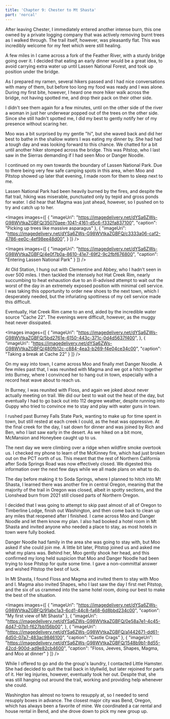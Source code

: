 ```yaml
---
title: 'Chapter 9: Chester to Mt Shasta'
part: 'norcal'
---
```


<script lang="ts">
import Images from '$lib/components/Images.svelte';
</script>

After leaving Chester, I immediately entered another intense burn, this one owned by a private logging company that was
actively removing burnt trees as I walked through. The trail itself, however, was pleasantly flat. This was incredibly
welcome for my feet which were still healing.

A few miles in I came across a fork of the Feather River, with a sturdy bridge going over it. I decided that eating an
early dinner would be a great idea, to avoid carrying extra water up until Lassen National Forest, and took up position
under the bridge.

As I prepared my ramen, several hikers passed and I had nice conversations with many of them, but before too long my
food was ready and I was alone. During my first bite, however, I heard one more hiker walk across the bridge, not having
spotted me, and drop their pack on their other side.

I didn't see them again for a few minutes, until on the other side of the river a woman in just her underwear popped out
of the trees on the other side. Since she still hadn't spotted me, I did my best to gently notify her of my presence
without scaring her.

Moo was a bit surprised by my gentle "hi", but she waved back and did her best to bathe in the shallow waters I was
eating my dinner by. She had had a tough day and was looking forward to this chance. We chatted for a bit until another
hiker stomped across the bridge. This was Pitstop, who I last saw in the Sierras demanding if I had seen Moo or Danger
Noodle.

I continued on my own towards the boundary of Lassen National Park. Due to there being very few safe camping spots in
this area, when Moo and Pitstop showed up later that evening, I made room for them to sleep next to me.

Lassen National Park had been heavily burned by the fires, and despite the flat trail, hiking was miserable, punctuated
only by tepid and gross ponds for water. I did hear that Magma was just ahead, however, so I pushed on to try and catch
up to her.

<Images images={[
{
"imageUri": "https://imagedelivery.net/dYSa6ZWs-G98WVtkaZGBFQ/35070aee-1041-4161-d5c6-f332fa837100",
"caption": "Picking up trees like massive asparagus"
},
{
"imageUri": "https://imagedelivery.net/dYSa6ZWs-G98WVtkaZGBFQ/c3333a06-caf2-4786-ee0c-4ef98ee48d00",
}
]} />

<Images images={[
{
"imageUri": "https://imagedelivery.net/dYSa6ZWs-G98WVtkaZGBFQ/4e0f7b0a-8610-41e7-69f2-9c2fbf676800",
"caption": "Entering Lassen National Park"
}
]} />

At Old Station, I hung out with Clementine and Abbey, who I hadn't seen in over 500 miles. I then tackled the intensely
hot Hat Creek Rim, nearly succumbing to heat exhaustion due to an ill-advised attempt to wait out the worst of the day
in an extremely exposed position with minimal cell service. I was taking this opportunity to order new shoes to the next
town, which I desperately needed, but the infuriating spottiness of my cell service made this difficult.

Eventually, Hat Creek Rim came to an end, aided by the incredible water source "Cache 22". The evenings were difficult,
however, as the muggy heat never dissipated.

<Images images={[
{
"imageUri": "https://imagedelivery.net/dYSa6ZWs-G98WVtkaZGBFQ/5bd2761e-6150-443c-371c-0d4d5637f400",
},
{
"imageUri": "https://imagedelivery.net/dYSa6ZWs-G98WVtkaZGBFQ/480fb12c-c884-4ea3-b269-f4e04ce34c00",
"caption": "Taking a break at Cache 22"
}
]} />

On my way into town, I came across Moo and finally met Danger Noodle. A few miles past that, I was reunited with Magma
and we got a hitch together into Burney, where I convinced her to hang out in town, especially with a record heat wave
about to reach us.

In Burney, I was reunited with Floss, and again we joked about never actually meeting on trail. We did our best to wait
out the heat of the day, but eventually I had to go back out into 112 degree weather, despite running into Guppy who
tried to convince me to stay and play with water guns in town.

I rushed past Burney Falls State Park, wanting to make up for time spent in town, but still rested at each creek I
could, as the heat was oppressive. At the final creek for the day, I sat down for dinner and was joined by Rich and Ben,
who I last saw early in the desert. As we hiked on a bit more, McMansion and Honeybee caught up to us.

The next day we were climbing over a ridge when wildfire smoke overtook us. I checked my phone to learn of the
McKinney fire, which had just broken out on the PCT north of us. This meant that the rest of Northern California after
Soda Springs Road was now effectively closed. We digested this information over the next few days while we all made
plans on what to do.

The day before making it to Soda Springs, where I planned to hitch into Mt Shasta, I learned there was another fire in
central Oregon, meaning that the majority of the trail in Oregon was closed, albeit in spotty sections, and the
Lionshead burn from 2021 still closed parts of Northern Oregon.

I decided that I was going to attempt to skip past almost of all of Oregon to Timberline Lodge, finish out Washington,
and then come back to clean up any miles that reopened after I finished. I came across Moo and Danger Noodle and let
them know my plan. I also had booked a hotel room in Mt Shasta and invited anyone who needed a place to stay, as most
hotels in town were fully booked.

Danger Noodle had family in the area she was going to stay with, but Moo asked if she could join me. A little bit later,
Pitstop joined us and asked me what my plans was. Behind her, Moo gently shook her head, and this confirmed my long held
suspicion that Moo and Danger Noodle had been trying to lose Pitstop for quite some time. I gave a non-committal answer
and wished Pitstop the best of luck.

In Mt Shasta, I found Floss and Magma and invited them to stay with Moo and I. Magma also invited Shapes, who I last saw
the day I first met Pitstop, and the six of us crammed into the same hotel room, doing our best to make the best of the
situation.

<Images images={[
{
"imageUri": "https://imagedelivery.net/dYSa6ZWs-G98WVtkaZGBFQ/91abc1a3-6cd1-44c8-fa68-6d8bbd234c00",
"caption": "My first view of Mt Shasta"
},
{
"imageUri": "https://imagedelivery.net/dYSa6ZWs-G98WVtkaZGBFQ/0e58a7e1-4c45-4d47-07b1-f627bb156b00",
},
{
"imageUri": "https://imagedelivery.net/dYSa6ZWs-G98WVtkaZGBFQ/a1442671-dd61-4d50-07a7-483ac9846100",
"caption": "Castle Crags"
},
{
"imageUri": "https://imagedelivery.net/dYSa6ZWs-G98WVtkaZGBFQ/1548b9b1-8d55-42cd-900d-ad9e82cb4600",
"caption": "Floss, Jeeves, Shapes, Magma, and Moo at dinner"
}
]} />

While I offered to go and do the group's laundry, I contacted Little Hamster. She had decided to quit the trail back in
Idyllwild, but later rejoined for parts of it. Her leg injuries, however, eventually took her out. Despite that, she was
still hanging out around the trail, working and providing help whenever she could.

Washington has almost no towns to resupply at, so I needed to send resupply boxes in advance. The closest major city was
Bend, Oregon, which has always been a favorite of mine. We coordinated a car rental and house rental in Bend, and she
drove down to pick my new group up.
